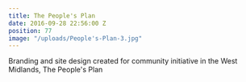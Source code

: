 ```yaml
---
title: The People's Plan
date: 2016-09-28 22:56:00 Z
position: 77
image: "/uploads/People's-Plan-3.jpg"
---
```


Branding and site design created for community initiative in the West Midlands, The People's Plan